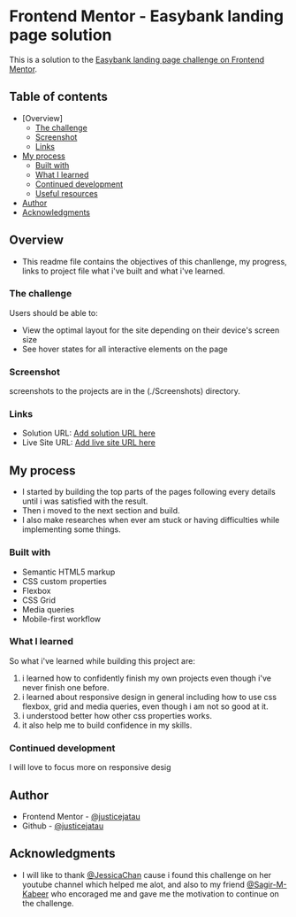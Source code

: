 # Frontend Mentor - Easybank landing page solution

This is a solution to the [Easybank landing page challenge on Frontend Mentor](https://www.frontendmentor.io/challenges/easybank-landing-page-WaUhkoDN).

## Table of contents

- [Overview]
  - [The challenge](#the-challenge)
  - [Screenshot](#screenshot)
  - [Links](#links)
- [My process](#my-process)
  - [Built with](#built-with)
  - [What I learned](#what-i-learned)
  - [Continued development](#continued-development)
  - [Useful resources](#useful-resources)
- [Author](#author)
- [Acknowledgments](#acknowledgments)

## Overview
- This readme file contains the objectives of this chanllenge, my progress, links to project file what i've built and what i've learned.

### The challenge

Users should be able to:

- View the optimal layout for the site depending on their device's screen size
- See hover states for all interactive elements on the page

### Screenshot

screenshots to the projects are in the (./Screenshots) directory.

### Links

- Solution URL: [Add solution URL here](https://your-solution-url.com)
- Live Site URL: [Add live site URL here](https://your-live-site-url.com)

## My process

- I started by building the top parts of the pages following every details until i was satisfied with the result.
- Then i moved to the next section and build.
- I also make researches when ever am stuck or having difficulties while implementing some things.

### Built with

- Semantic HTML5 markup
- CSS custom properties
- Flexbox
- CSS Grid
- Media queries
- Mobile-first workflow

### What I learned

So what i've learned while building this project are:

1. i learned how to confidently finish my own projects even though i've never finish one before.
2. i learned about responsive design in general including how to use css flexbox, grid and media queries, even though i am not so good at it.
3. i understood better how other css properties works.
4. it also help me to build confidence in my skills.

### Continued development

I will love to focus more on responsive desig

## Author

- Frontend Mentor - [@justicejatau](https://www.frontendmentor.io/profile/JusticeJatau)
- Github - [@justicejatau](https://github.com/JusticeJatau)

## Acknowledgments

- I will like to thank [@JessicaChan](https://www.youtube.com/thecodercoder) cause i found this challenge on her youtube channel which helped me alot, and also to my friend [@Sagir-M-Kabeer](https://github.com/Sageer-M-Kabeer) who encoraged me and gave me the motivation to continue on the challenge.
